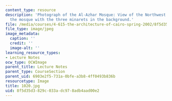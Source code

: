 ```yaml
---
content_type: resource
description: 'Photograph of the Al-Azhar Mosque: View of the Northwest portico of
  the mosque with the three minarets in the background.'
file: /media/courses/4-615-the-architecture-of-cairo-spring-2002/8f5d35d3829c033adc978adb4aad00e2_1020.jpg
file_type: image/jpeg
image_metadata:
  caption: ''
  credit: ''
  image-alt: ''
learning_resource_types:
- Lecture Notes
ocw_type: OCWImage
parent_title: Lecture Notes
parent_type: CourseSection
parent_uid: 6903e2f5-731a-0bfe-a3b8-4ff0493b836b
resourcetype: Image
title: 1020.jpg
uid: 8f5d35d3-829c-033a-dc97-8adb4aad00e2
---
```

